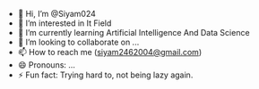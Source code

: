- 👋 Hi, I’m @Siyam024
- 👀 I’m interested in It Field
- 🌱 I’m currently learning Artificial Intelligence And Data Science
- 💞️ I’m looking to collaborate on ...
- 📫 How to reach me (siyam2462004@gmail.com)
- 😄 Pronouns: ...
- ⚡ Fun fact: Trying hard to, not being lazy again.

<!---
Siyam024/Siyam024 is a ✨ special ✨ repository because its `README.md` (this file) appears on your GitHub profile.
You can click the Preview link to take a look at your changes.
--->
